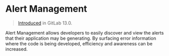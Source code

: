 # Alert Management

> [Introduced](https://gitlab.com/groups/gitlab-org/-/epics/2877) in GitLab 13.0.

Alert Management allows developers to easily discover and view the alerts that their application may be generating. By surfacing error information where the code is being developed, efficiency and awareness can be increased.
